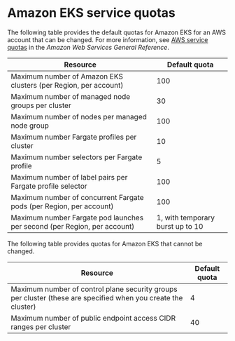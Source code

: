 # Amazon EKS service quotas<a name="service-quotas"></a>

The following table provides the default quotas for Amazon EKS for an AWS account that can be changed\. For more information, see [AWS service quotas](https://docs.aws.amazon.com/general/latest/gr/aws_service_limits.html) in the *Amazon Web Services General Reference*\.


| Resource | Default quota | 
| --- | --- | 
| Maximum number of Amazon EKS clusters \(per Region, per account\) | 100 | 
| Maximum number of managed node groups per cluster | 30 | 
| Maximum number of nodes per managed node group | 100 | 
| Maximum number Fargate profiles per cluster | 10 | 
| Maximum number selectors per Fargate profile | 5 | 
| Maximum number of label pairs per Fargate profile selector | 100 | 
| Maximum number of concurrent Fargate pods \(per Region, per account\) | 100 | 
| Maximum number Fargate pod launches per second \(per Region, per account\) | 1, with temporary burst up to 10 | 

The following table provides quotas for Amazon EKS that cannot be changed\.


| Resource | Default quota | 
| --- | --- | 
| Maximum number of control plane security groups per cluster \(these are specified when you create the cluster\) | 4 | 
| Maximum number of public endpoint access CIDR ranges per cluster | 40 | 
